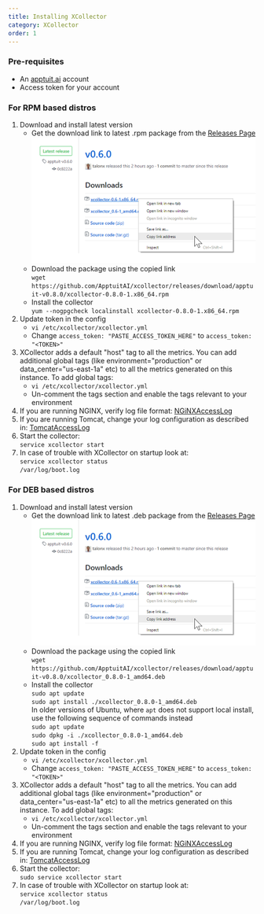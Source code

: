 ```yaml
---
title: Installing XCollector
category: XCollector
order: 1
---
```

### Pre-requisites
 * An [apptuit.ai](https://apptuit.ai) account
 * Access token for your account

### For RPM based distros

 1. Download and install latest version
    * Get the download link to latest .rpm package from the [Releases Page](https://github.com/ApptuitAI/xcollector/releases)  
      ![](screenshots/DownloadRelease.png)
    * Download the package using the copied link  
      `wget https://github.com/ApptuitAI/xcollector/releases/download/apptuit-v0.8.0/xcollector-0.8.0-1.x86_64.rpm`
    * Install the collector  
      `yum --nogpgcheck localinstall xcollector-0.8.0-1.x86_64.rpm`
 1. Update token in the config
    * `vi /etc/xcollector/xcollector.yml`
    * Change `access_token: "PASTE_ACCESS_TOKEN_HERE"` to `access_token: "<TOKEN>"`
 1. XCollector adds a default "host" tag to all the metrics. You can add additional global tags (like environment="production" or data_center="us-east-1a" etc) to all the metrics generated on this instance. To add global tags:
    * `vi /etc/xcollector/xcollector.yml`
    * Un-comment the tags section and enable the tags relevant to your environment
 1. If you are running NGINX, verify log file format: [NGiNXAccessLog](NGiNXAccessLog)
 1. If you are running Tomcat, change your log configuration as described in: [TomcatAccessLog](TomcatAccessLog)
 1. Start the collector:  
    `service xcollector start`
 1. In case of trouble with XCollector on startup look at:  
    `service xcollector status`  
    `/var/log/boot.log `  

### For DEB based distros

1. Download and install latest version
   * Get the download link to latest .deb package from the [Releases Page](https://github.com/ApptuitAI/xcollector/releases)  
     ![](screenshots/DownloadRelease.png)
   * Download the package using the copied link  
     `wget https://github.com/ApptuitAI/xcollector/releases/download/apptuit-v0.8.0/xcollector_0.8.0-1_amd64.deb`
   * Install the collector  
     `sudo apt update`  
     `sudo apt install ./xcollector_0.8.0-1_amd64.deb`  
     In older versions of Ubuntu, where `apt` does not support local install, use the following sequence of commands instead  
     `sudo apt update`  
     `sudo dpkg -i ./xcollector_0.8.0-1_amd64.deb`  
     `sudo apt install -f`  
1. Update token in the config
   * `vi /etc/xcollector/xcollector.yml`
   * Change `access_token: "PASTE_ACCESS_TOKEN_HERE"` to `access_token: "<TOKEN>"`
1. XCollector adds a default "host" tag to all the metrics. You can add additional global tags (like environment="production" or data_center="us-east-1a" etc) to all the metrics generated on this instance. To add global tags:
   * `vi /etc/xcollector/xcollector.yml`
   * Un-comment the tags section and enable the tags relevant to your environment
1. If you are running NGINX, verify log file format: [NGiNXAccessLog](NGiNXAccessLog)
1. If you are running Tomcat, change your log configuration as described in: [TomcatAccessLog](TomcatAccessLog)
1. Start the collector:  
   `sudo service xcollector start`
1. In case of trouble with XCollector on startup look at:  
   `service xcollector status`  
   `/var/log/boot.log `  
